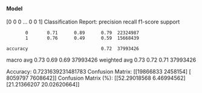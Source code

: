 #### Model
[0 0 0 ... 0 0 1]
Classification Report:
              precision    recall  f1-score   support

           0       0.71      0.89      0.79  22324987
           1       0.76      0.49      0.59  15668439

    accuracy                           0.72  37993426
   macro avg       0.73      0.69      0.69  37993426
weighted avg       0.73      0.72      0.71  37993426

Accuracy: 0.7231639231481783
Confusion Matrix:
[[19866833  2458154]
 [ 8059797  7608642]]
Confusion Matrix (%):
[[52.29018568  6.46994562]
 [21.21366207 20.02620664]]
